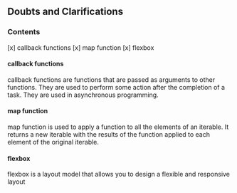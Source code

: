 ## Doubts and Clarifications

### Contents

[x] callback functions
[x] map function
[x] flexbox

#### callback functions

callback functions are functions that are passed as arguments to other functions. They are used to perform some action after the completion of a task. They are used in asynchronous programming.

#### map function

map function is used to apply a function to all the elements of an iterable. It returns a new iterable with the results of the function applied to each element of the original iterable.

#### flexbox

flexbox is a layout model that allows you to design a flexible and responsive layout
